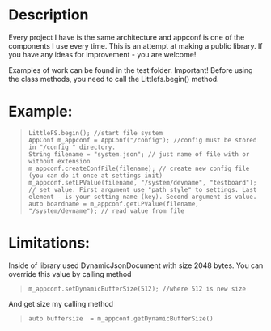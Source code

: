 Description
=======

Every project I have is the same architecture and appconf is one of the components I use every time.
This is an attempt at making a public library. If you have any ideas for improvement - you are welcome!

Examples of work can be found in the test folder.
Important! Before using the class methods, you need to call the Littlefs.begin() method.

Example:
=======

>     LittleFS.begin(); //start file system
>     AppConf m_appconf = AppConf("/config"); //config must be stored in "/config " directory.
>     String filename = "system.json"; // just name of file with or without extension
>     m_appconf.createConfFile(filename); // create new config file (you can do it once at settings init)
>     m_appconf.setLPValue(filename, "/system/devname", "testboard"); // set value. First argument use "path style" to settings. Last element - is your setting name (key). Second argument is value.
>     auto boardname = m_appconf.getLPValue(filename, "/system/devname"); // read value from file

Limitations:
=======

Inside of library used DynamicJsonDocument with size 2048 bytes. You can override this value by calling method
>     m_appconf.setDynamicBufferSize(512); //where 512 is new size
And get size my calling method
>     auto buffersize  = m_appconf.getDynamicBufferSize()



